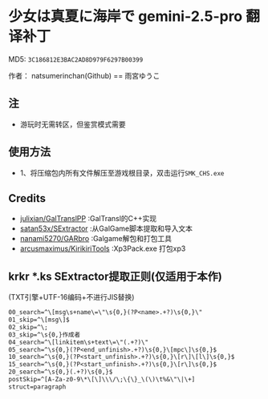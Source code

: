 # 少女は真夏に海岸で gemini-2.5-pro 翻译补丁

MD5: `3C186812E3BAC2AD8D979F6297B00399`

作者： natsumerinchan(Github) == 雨宮ゆうこ

## 注

- 游玩时无需转区，但鉴赏模式需要

## 使用方法

- 1、将压缩包内所有文件解压至游戏根目录，双击运行`SMK_CHS.exe`

## Credits

- [julixian/GalTranslPP](https://github.com/julixian/GalTranslPP.git) :GalTransl的C++实现
- [satan53x/SExtractor](https://github.com/satan53x/SExtractor.git) :从GalGame脚本提取和导入文本
- [nanami5270/GARbro](https://github.com/nanami5270/GARbro) :Galgame解包和打包工具
- [arcusmaximus/KirikiriTools](https://github.com/arcusmaximus/KirikiriTools.git) :Xp3Pack.exe 打包xp3

## krkr *.ks SExtractor提取正则(仅适用于本作)

(TXT引擎+UTF-16编码+不进行JIS替换)

```txt
00_search=^\[msg\s+name\=\"\s{0,}(?P<name>.+?)\s{0,}\"
01_skip=^\[msg\]$
02_skip=^\;
03_skip=^\s{0,}作成者
04_search=^\[linkitem\s+text\=\"(.+?)\"
05_search=^\s{0,}(?P<end_unfinish>.+?)\s{0,}\[mpc\]\s{0,}$
10_search=^\s{0,}(?P<start_unfinish>.+?)\s{0,}\[r\]\[l\]\s{0,}$
15_search=^\s{0,}(?P<start_unfinish>.+?)\s{0,}\[r\]\s{0,}$
20_search=^\s{0,}(.+?)\s{0,}$
postSkip=^[A-Za-z0-9\*\[\]\\\/\;\{\}_\(\)\t%&\"\|\+]
struct=paragraph
```
